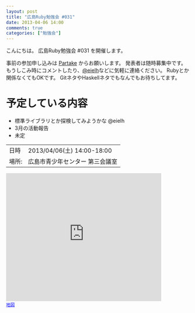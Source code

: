 ```yaml
---
layout: post
title: "広島Ruby勉強会 #031"
date: 2013-04-06 14:00
comments: true
categories: ["勉強会"]
---
```


こんにちは。
広島Ruby勉強会 #031 を開催します。

事前の参加申し込みは [Partake](http://partake.in/events/89c60f19-29c4-4cbd-8cb4-f22e008b345d#) からお願いします。
発表者は随時募集中です。もうしこみ時にコメントしたり、[@eielh](https://twitter.com/eielh)などに気軽に連絡ください。
Rubyとか関係なくてもOKです。 GitネタやHaskellネタでもなんでもお待ちしてます。

# 予定している内容

* 標準ライブラリとか探検してみようかな @eielh
* 3月の活動報告
* 未定


<table>
<tr><td>日時  </td><td>2013/04/06(土) 14:00-18:00</td></tr>
<tr><td>場所: </td><td>広島市青少年センター 第三会議室</td>
</table>

<iframe width="425" height="350" frameborder="0" scrolling="no" marginheight="0" marginwidth="0" src="http://maps.google.co.jp/maps?ie=UTF8&amp;q=%E5%BA%83%E5%B3%B6%E5%B8%82%E9%9D%92%E5%B0%91%E5%B9%B4%E3%82%BB%E3%83%B3%E3%82%BF%E3%83%BC&amp;fb=1&amp;gl=jp&amp;hq=%E5%BA%83%E5%B3%B6%E5%B8%82%E9%9D%92%E5%B0%91%E5%B9%B4%E3%82%BB%E3%83%B3%E3%82%BF%E3%83%BC&amp;hnear=%E5%BA%83%E5%B3%B6%E5%B8%82%E9%9D%92%E5%B0%91%E5%B9%B4%E3%82%BB%E3%83%B3%E3%82%BF%E3%83%BC&amp;cid=0,0,1617776994803704521&amp;ll=34.397546,132.453762&amp;spn=0.006295,0.006295&amp;t=m&amp;iwloc=A&amp;brcurrent=3,0x355a98a0a350bb7d:0xee91cc6dbc9ae5d8,0&amp;output=embed"></iframe><br /><small><a href="http://maps.google.co.jp/maps?ie=UTF8&amp;q=%E5%BA%83%E5%B3%B6%E5%B8%82%E9%9D%92%E5%B0%91%E5%B9%B4%E3%82%BB%E3%83%B3%E3%82%BF%E3%83%BC&amp;fb=1&amp;gl=jp&amp;hq=%E5%BA%83%E5%B3%B6%E5%B8%82%E9%9D%92%E5%B0%91%E5%B9%B4%E3%82%BB%E3%83%B3%E3%82%BF%E3%83%BC&amp;hnear=%E5%BA%83%E5%B3%B6%E5%B8%82%E9%9D%92%E5%B0%91%E5%B9%B4%E3%82%BB%E3%83%B3%E3%82%BF%E3%83%BC&amp;cid=0,0,1617776994803704521&amp;ll=34.397546,132.453762&amp;spn=0.006295,0.006295&amp;t=m&amp;iwloc=A&amp;brcurrent=3,0x355a98a0a350bb7d:0xee91cc6dbc9ae5d8,0&amp;source=embed" style="color:#0000FF;text-align:left">地図</a></small>
